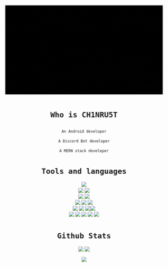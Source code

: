  # ![Banner](./assets/banner.gif)
<h1 align="center">
 
 ``Who is CH1NRU5T`` 

</h1>
<div align="center">
 
 ` An Android developer `
 
 `A Discord Bot developer`
 
 `A MERN stack developer`

 </div>
 <div align="center">
 
# ``Tools and languages``
 </div>
 
<div align="center">
<img src="https://img.shields.io/badge/C-00599C?style=for-the-badge&logo=c&logoColor=white"/>
</div>
<div align="center">
<img  src="https://img.shields.io/badge/Git-F05032?style=for-the-badge&logo=git&logoColor=white"/>
<img  src="https://img.shields.io/badge/GitHub-100000?style=for-the-badge&logo=github&logoColor=white"/>
</div>
<div align="center">
<img src="https://img.shields.io/badge/Arduino-00979D?style=for-the-badge&logo=Arduino&logoColor=white"/>
<img src="https://img.shields.io/badge/Discord-7289DA?style=for-the-badge&logo=discord&logoColor=white"/>
</div>

<div align="center">
<img  src="https://img.shields.io/badge/HTML5-E34F26?style=for-the-badge&logo=html5&logoColor=white)"/>
<img  src="https://img.shields.io/badge/CSS3-1572B6?style=for-the-badge&logo=css3&logoColor=white"/>
<img  src="https://img.shields.io/badge/JavaScript-323330?style=for-the-badge&logo=javascript&logoColor=F7DF1E"/>
</div>

<div align="center">
<img src="https://img.shields.io/badge/MongoDB-4EA94B?style=for-the-badge&logo=mongodb&logoColor=white"/>
<img src="https://img.shields.io/badge/Express.js-000000?style=for-the-badge&logo=express&logoColor=white"/>
<img src="https://img.shields.io/badge/React-20232A?style=for-the-badge&logo=react&logoColor=61DAFB"/><img src="https://img.shields.io/badge/Node.js-339933?style=for-the-badge&logo=nodedotjs&logoColor=white"/>
</div>
<div align="center">
<img src="https://img.shields.io/badge/Android-3DDC84?style=for-the-badge&logo=android&logoColor=white "/>
<img src="https://img.shields.io/badge/Kotlin-0095D5?&style=for-the-badge&logo=kotlin&logoColor=white"/>
<img src="https://img.shields.io/badge/Java-ED8B00?style=for-the-badge&logo=java&logoColor=white "/>
<img src="https://img.shields.io/badge/firebase-ffca28?style=for-the-badge&logo=firebase&logoColor=black"/>
<img src="https://img.shields.io/badge/Android_Studio-3DDC84?style=for-the-badge&logo=android-studio&logoColor=white"/>
</div>


<div/>
 <div align="center">
 
# ``Github Stats``

<span >
  <img src="https://github-readme-stats.vercel.app/api?username=ch1nru5t&show_icons=true&theme=radical" width="400px"/>
 <img src="https://github-readme-streak-stats.herokuapp.com/?user=ch1nru5t&show_icons=true&theme=radical" width="400px"/>
</span>


<span ></span>
 
 

<p align="center" ><img src="https://github-readme-stats.vercel.app/api/top-langs/?username=ch1nru5t&theme=radical&layout=compact"/></p>
 
 </div>
